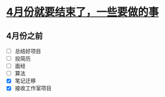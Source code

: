 # [4月份就要结束了，一些要做的事](https://github.com/HealUP/MyBlog/issues/6)

4月份之前
---
- [ ] 总结好项目
- [ ] 投简历
- [ ] 面经
- [ ] 算法
- [x] 笔记迁移
- [x] 接收工作室项目
